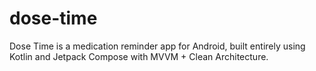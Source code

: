 # dose-time
Dose Time is a medication reminder app for Android, built entirely using Kotlin and Jetpack Compose with MVVM + Clean Architecture.
